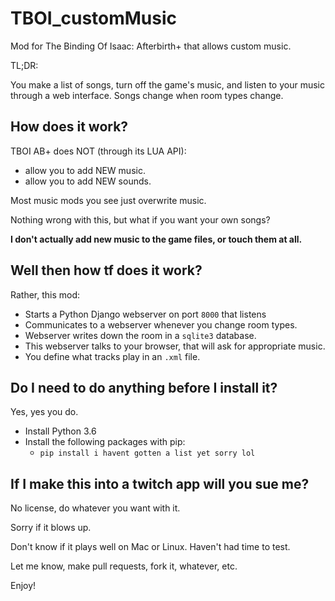# TBOI_customMusic

Mod for The Binding Of Isaac: Afterbirth+ that allows custom music.

TL;DR:

You make a list of songs,
turn off the game's music,
and listen to your music through a web interface.
Songs change when room types change.

## How does it work?

 TBOI AB+ does NOT (through its LUA API):
 - allow you to add NEW music.
 - allow you to add NEW sounds.
 
Most music mods you see just overwrite music.

Nothing wrong with this, but what if you want your own songs? 

**I don't actually add new music to the game files, or touch them at all.**


## Well then how tf does it work?

Rather, this mod:
- Starts a Python Django webserver on port `8000` that listens
- Communicates to a webserver whenever you change room types.
- Webserver writes down the room in a `sqlite3` database.
- This webserver talks to your browser, that will ask for appropriate music.
- You define what tracks play in an `.xml` file.


## Do I need to do anything before I install it?

Yes, yes you do.

- Install Python 3.6
- Install the following packages with pip:
    - `pip install i havent gotten a list yet sorry lol`


## If I make this into a twitch app will you sue me?

No license, do whatever you want with it.

Sorry if it blows up.

Don't know if it plays well on Mac or Linux. Haven't had time to test.

Let me know, make pull requests, fork it, whatever, etc.

Enjoy!
